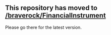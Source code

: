 
## This repository has moved to [/braverock/FinancialInstrument](https://github.com/braverock/FinancialInstrument)

Please go there for the latest version.
